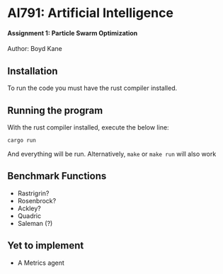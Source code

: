 # AI791: Artificial Intelligence 

#### Assignment 1: Particle Swarm Optimization

Author: Boyd Kane

## Installation

To run the code you must have the rust compiler installed.

## Running the program

With the rust compiler installed, execute the below line:

```sh
cargo run
```

And everything will be run. Alternatively, `make` or `make run` will also work

## Benchmark Functions

- Rastrigrin?
- Rosenbrock?
- Ackley?
- Quadric
- Saleman (?)

## Yet to implement

- A Metrics agent
